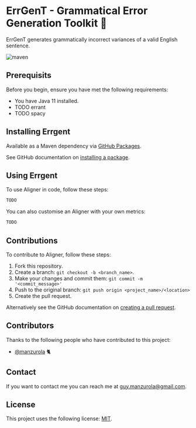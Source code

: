 # ErrGenT - Grammatical Error Generation Toolkit 🤖

ErrGenT generates grammatically incorrect variances of a valid English sentence. 



![maven](https://github.com/manzurola/errgent/actions/workflows/maven.yml/badge.svg)

## Prerequisits

Before you begin, ensure you have met the following requirements:

* You have Java 11 installed.
* TODO errant
* TODO spacy

## Installing Errgent

Available as a Maven dependency via [GitHub Packages](https://github.com/orgs/LanguageToys/packages?repo_name=aligner).  

See GitHub documentation on [installing a package](https://docs.github.com/en/packages/working-with-a-github-packages-registry/working-with-the-apache-maven-registry#installing-a-package).

## Using Errgent

To use Aligner in code, follow these steps:

```java
TODO
```

You can also customise an Aligner with your own metrics:

```java
TODO
```

## Contributions

To contribute to Aligner, follow these steps:

1. Fork this repository.
2. Create a branch: `git checkout -b <branch_name>`.
3. Make your changes and commit them: `git commit -m '<commit_message>'`
4. Push to the original branch: `git push origin <project_name>/<location>`
5. Create the pull request.

Alternatively see the GitHub documentation on [creating a pull request](https://docs.github.com/en/github/collaborating-with-pull-requests/proposing-changes-to-your-work-with-pull-requests/creating-a-pull-request).

        
## Contributors
        
Thanks to the following people who have contributed to this project:
        
* [@manzurola](https://github.com/manzurola) 🐈        

## Contact

If you want to contact me you can reach me at [guy.manzurola@gmail.com](guy.manzurola@gmail.com).

## License
        
This project uses the following license: [MIT](https://github.com/LanguageToys/aligner/blob/555fd35e842feb8d899d7197a1965ea01bc74c95/LICENSE).
